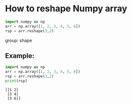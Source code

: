 # How to reshape Numpy array

```python
import numpy as np
arr = np.array([1, 2, 3, 4, 5, 6])
rsp = arr.reshape(3,2)
```


group: shape

## Example: 
```python
import numpy as np
arr = np.array([1, 2, 3, 4, 5, 6])
rsp = arr.reshape(3,2)
print(rsp)
```
```
[[1 2]
 [3 4]
 [5 6]]

```

